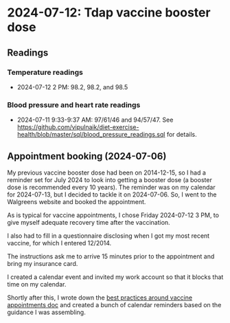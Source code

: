 # 2024-07-12: Tdap vaccine booster dose

## Readings

### Temperature readings

* 2024-07-12 2 PM: 98.2, 98.2, and 98.5

### Blood pressure and heart rate readings

* 2024-07-11 9:33-9:37 AM: 97/61/46 and 94/57/47. See
  https://github.com/vipulnaik/diet-exercise-health/blob/master/sql/blood_pressure_readings.sql
  for details.

## Appointment booking (2024-07-06)

My previous vaccine booster dose had been on 2014-12-15, so I had a
reminder set for July 2024 to look into getting a booster dose (a
booster dose is recommended every 10 years). The reminder was on my
calendar for 2024-07-13, but I decided to tackle it on 2024-07-06. So,
I went to the Walgreens website and booked the appointment.

As is typical for vaccine appointments, I chose Friday 2024-07-12 3
PM, to give myself adequate recovery time after the vaccination.

I also had to fill in a questionnaire disclosing when I got my most
recent vaccine, for which I entered 12/2014.

The instructions ask me to arrive 15 minutes prior to the appointment
and bring my insurance card.

I created a calendar event and invited my work account so that it
blocks that time on my calendar.

Shortly after this, I wrote down the [best practices around vaccine
appointments
doc](https://github.com/vipulnaik/diet-exercise-health/blob/master/best-practices/best-practices-around-vaccine-appointments.md)
and created a bunch of calendar reminders based on the guidance I was
assembling.
